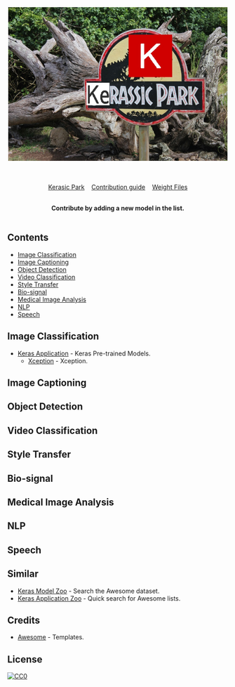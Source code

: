 <div align="center">
	<img width="500" height="350" src="media/logo.jpg" alt="Awesome">
	<br>
	<br>
	<br>
</div>

<p align="center">
	<a href="#">Kerasic Park</a>&nbsp;&nbsp;&nbsp;
	<a href="#">Contribution guide</a>&nbsp;&nbsp;&nbsp;
	<a href="#">Weight Files</a>
</p>

<br>

<div align="center">
	<b>Contribute by adding a new model in the list.</b>
</div>

<br>




## Contents

- [Image Classification](#image-classification)
- [Image Captioning](#image-captioning)
- [Object Detection](#object-detection)
- [Video Classification](#video-classification)
- [Style Transfer](#style-transfer)
- [Bio-signal](#bio-signal)
- [Medical Image Analysis](#medical-image-analysis)
- [NLP](#nlp)
- [Speech](#speech)


## Image Classification

- [Keras Application](https://keras.io/applications/) - Keras Pre-trained Models.
	- [Xception](https://keras.io/applications/#xception) - Xception.

## Image Captioning


## Object Detection

## Video Classification

## Style Transfer

## Bio-signal

## Medical Image Analysis

## NLP

## Speech

## Similar

- [Keras Model Zoo](https://github.com/albertomontesg/keras-model-zoo) - Search the Awesome dataset.
- [Keras Application Zoo](https://github.com/GKalliatakis/Keras-Application-Zoo) - Quick search for Awesome lists.

## Credits

- [Awesome](https://github.com/sindresorhus/awesome) - Templates.

## License

[![CC0](https://upload.wikimedia.org/wikipedia/commons/thumb/e/eb/PD-icon-black.svg/196px-PD-icon-black.svg.png)](https://en.wikipedia.org/wiki/Unlicense)


